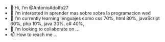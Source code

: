 - 👋 Hi, I’m @AntonioAdolfo27 
- 👀 I’m interested in aprender mas sobre sobre la programacion wed 
- 🌱 I’m currently learning lenguajes como css 70%, html 80%, javaScript 60%, php 10%, java 30%, c# 40%,  
- 💞️ I’m looking to collaborate on ...
- 📫 How to reach me ...

<!---
AntonioAdolfo27/AntonioAdolfo27 is a ✨ special ✨ repository because its `README.md` (this file) appears on your GitHub profile.
You can click the Preview link to take a look at your changes.
--->
